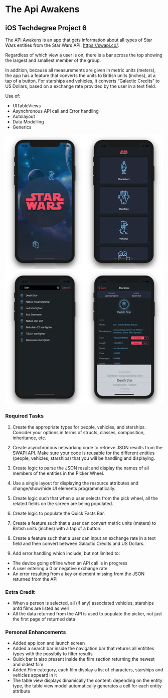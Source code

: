 # The Api Awakens

## iOS Techdegree Project 6

The API Awakens is an app that gets information about all types of Star Wars entities from the Star Wars API: https://swapi.co/.

Regardless of which view a user is on, there is a bar across the top showing the largest and smallest member of the group.

In addition, because all measurements are given in metric units (meters), the app has a feature that converts the units to British units (inches), at a tap of a button. For starships and vehicles, it converts “Galactic Credits” to US Dollars, based on a exchange rate provided by the user in a text field.

Use of: 
* UITableViews
* Asynchronous API call and Error handling
* Autolayout
* Data Modelling
* Generics

<img src="https://github.com/elenamene/the-api-awakens/blob/master/appImages/starWarsApp02%402x.png">
<img src="https://github.com/elenamene/the-api-awakens/blob/master/appImages/starWarsApp01%402x.png">

### Required Tasks

1. Create the appropriate types for people, vehicles, and starships. Consider your options in terms of structs, classes, composition, inheritance, etc.

2. Create asynchronous networking code to retrieve JSON results from the SWAPI API. Make sure your code is reusable for the different entities (people, vehicles, starships) that you will be handling and displaying.

3. Create logic to parse the JSON result and display the names of all members of the entities in the Picker Wheel. 

4. Use a single layout for displaying the resource attributes and change/show/hide UI elements programmatically.

5. Create logic such that when a user selects from the pick wheel, all the related fields on the screen are being populated.

6. Create logic to populate the Quick Facts Bar.

7. Create a feature such that a user can convert metric units (meters) to British units (inches) with a tap of a button.

8. Create a feature such that a user can input an exchange rate in a text field and then convert between Galactic Credits and US Dollars.

9. Add error handling which include, but not limited to:
  - The device going offline when an API call is in progress
  - A user entering a 0 or negative exchange rate
  - An error resulting from a key or element missing from the JSON returned from the API

### Extra Credit

* When a person is selected, all (if any) associated vehicles, starships anfd films are listed as well
* All the data returned from the API is used to populate the picker, not just the first page of returned data

### Personal Enhancements

* Added app icon and launch screen
* Added a search bar inside the navigation bar that returns all entitites types with the possibily to filter results
* Quick bar is also present inside the film section returning the newest and oldest film
* Added Film category, each film display a list of characters, starships and vehicles appeard in it
* The table view displays dinamically the content: depending on the entity type, the table view model automatically generates a cell for each entity attribute
